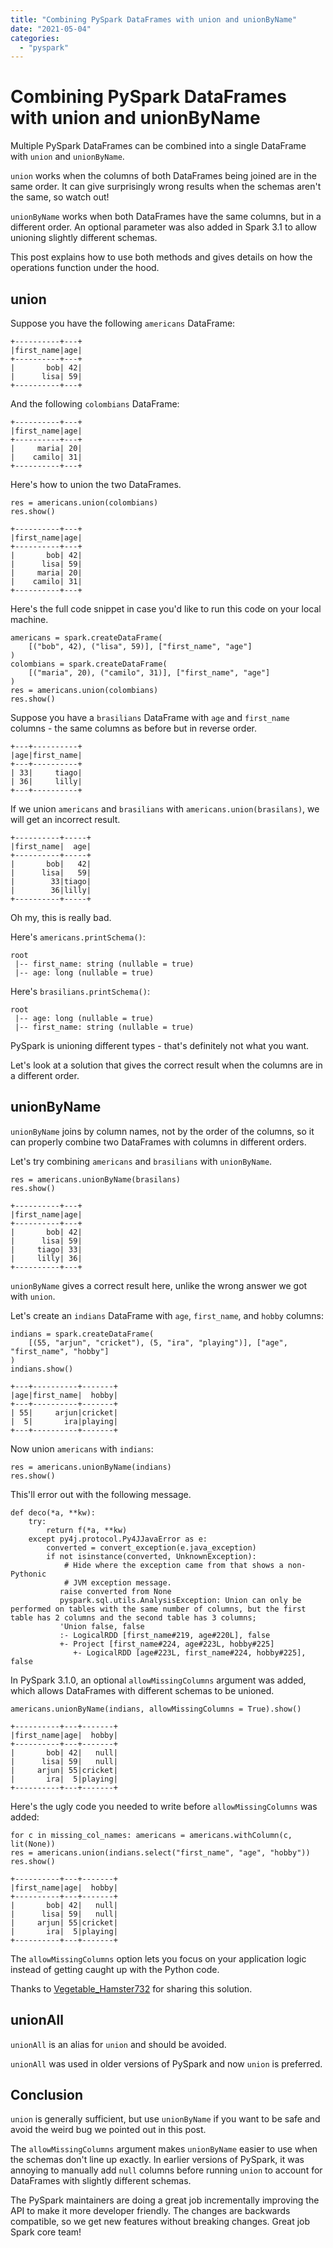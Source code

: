 ```yaml
---
title: "Combining PySpark DataFrames with union and unionByName"
date: "2021-05-04"
categories: 
  - "pyspark"
---
```


# Combining PySpark DataFrames with union and unionByName

Multiple PySpark DataFrames can be combined into a single DataFrame with `union` and `unionByName`.

`union` works when the columns of both DataFrames being joined are in the same order. It can give surprisingly wrong results when the schemas aren't the same, so watch out!

`unionByName` works when both DataFrames have the same columns, but in a different order. An optional parameter was also added in Spark 3.1 to allow unioning slightly different schemas.

This post explains how to use both methods and gives details on how the operations function under the hood.

## union

Suppose you have the following `americans` DataFrame:

```
+----------+---+
|first_name|age|
+----------+---+
|       bob| 42|
|      lisa| 59|
+----------+---+
```

And the following `colombians` DataFrame:

```
+----------+---+
|first_name|age|
+----------+---+
|     maria| 20|
|    camilo| 31|
+----------+---+
```

Here's how to union the two DataFrames.

```
res = americans.union(colombians)
res.show()
```

```
+----------+---+
|first_name|age|
+----------+---+
|       bob| 42|
|      lisa| 59|
|     maria| 20|
|    camilo| 31|
+----------+---+
```

Here's the full code snippet in case you'd like to run this code on your local machine.

```
americans = spark.createDataFrame(
    [("bob", 42), ("lisa", 59)], ["first_name", "age"]
)
colombians = spark.createDataFrame(
    [("maria", 20), ("camilo", 31)], ["first_name", "age"]
)
res = americans.union(colombians)
res.show()
```

Suppose you have a `brasilians` DataFrame with `age` and `first_name` columns - the same columns as before but in reverse order.

```
+---+----------+
|age|first_name|
+---+----------+
| 33|     tiago|
| 36|     lilly|
+---+----------+
```

If we union `americans` and `brasilians` with `americans.union(brasilans)`, we will get an incorrect result.

```
+----------+-----+
|first_name|  age|
+----------+-----+
|       bob|   42|
|      lisa|   59|
|        33|tiago|
|        36|lilly|
+----------+-----+
```

Oh my, this is really bad.

Here's `americans.printSchema()`:

```
root
 |-- first_name: string (nullable = true)
 |-- age: long (nullable = true)
```

Here's `brasilians.printSchema()`:

```
root
 |-- age: long (nullable = true)
 |-- first_name: string (nullable = true)
```

PySpark is unioning different types - that's definitely not what you want.

Let's look at a solution that gives the correct result when the columns are in a different order.

## unionByName

`unionByName` joins by column names, not by the order of the columns, so it can properly combine two DataFrames with columns in different orders.

Let's try combining `americans` and `brasilians` with `unionByName`.

```
res = americans.unionByName(brasilans)
res.show()
```

```
+----------+---+
|first_name|age|
+----------+---+
|       bob| 42|
|      lisa| 59|
|     tiago| 33|
|     lilly| 36|
+----------+---+
```

`unionByName` gives a correct result here, unlike the wrong answer we got with `union`.

Let's create an `indians` DataFrame with `age`, `first_name`, and `hobby` columns:

```
indians = spark.createDataFrame(
    [(55, "arjun", "cricket"), (5, "ira", "playing")], ["age", "first_name", "hobby"]
)
indians.show()
```

```
+---+----------+-------+
|age|first_name|  hobby|
+---+----------+-------+
| 55|     arjun|cricket|
|  5|       ira|playing|
+---+----------+-------+
```

Now union `americans` with `indians`:

```
res = americans.unionByName(indians)
res.show()
```

This'll error out with the following message.

```
def deco(*a, **kw):
    try:
        return f(*a, **kw)
    except py4j.protocol.Py4JJavaError as e:
        converted = convert_exception(e.java_exception)
        if not isinstance(converted, UnknownException):
            # Hide where the exception came from that shows a non-Pythonic
            # JVM exception message.
           raise converted from None
           pyspark.sql.utils.AnalysisException: Union can only be performed on tables with the same number of columns, but the first table has 2 columns and the second table has 3 columns;
           'Union false, false
           :- LogicalRDD [first_name#219, age#220L], false
           +- Project [first_name#224, age#223L, hobby#225]
              +- LogicalRDD [age#223L, first_name#224, hobby#225], false
```

In PySpark 3.1.0, an optional `allowMissingColumns` argument was added, which allows DataFrames with different schemas to be unioned.

```
americans.unionByName(indians, allowMissingColumns = True).show()
```

```
+----------+---+-------+
|first_name|age|  hobby|
+----------+---+-------+
|       bob| 42|   null|
|      lisa| 59|   null|
|     arjun| 55|cricket|
|       ira|  5|playing|
+----------+---+-------+
```

Here's the ugly code you needed to write before `allowMissingColumns` was added:

```
for c in missing_col_names: americans = americans.withColumn(c, lit(None))
res = americans.union(indians.select("first_name", "age", "hobby"))
res.show()
```

```
+----------+---+-------+
|first_name|age|  hobby|
+----------+---+-------+
|       bob| 42|   null|
|      lisa| 59|   null|
|     arjun| 55|cricket|
|       ira|  5|playing|
+----------+---+-------+
```

The `allowMissingColumns` option lets you focus on your application logic instead of getting caught up with the Python code.

Thanks to [Vegetable\_Hamster732](https://www.reddit.com/r/apachespark/comments/n4c83m/allowmissingcolumns_option_added_to_unionbyname/gwx4l4q?utm_source=share&utm_medium=web2x&context=3) for sharing this solution.

## unionAll

`unionAll` is an alias for `union` and should be avoided.

`unionAll` was used in older versions of PySpark and now `union` is preferred.

## Conclusion

`union` is generally sufficient, but use `unionByName` if you want to be safe and avoid the weird bug we pointed out in this post.

The `allowMissingColumns` argument makes `unionByName` easier to use when the schemas don't line up exactly. In earlier versions of PySpark, it was annoying to manually add `null` columns before running `union` to account for DataFrames with slightly different schemas.

The PySpark maintainers are doing a great job incrementally improving the API to make it more developer friendly. The changes are backwards compatible, so we get new features without breaking changes. Great job Spark core team!

